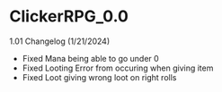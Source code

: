 # ClickerRPG_0.0


1.01 Changelog (1/21/2024)
- Fixed Mana being able to go under 0
- Fixed Looting Error from occuring when giving item
- Fixed Loot giving wrong loot on right rolls
